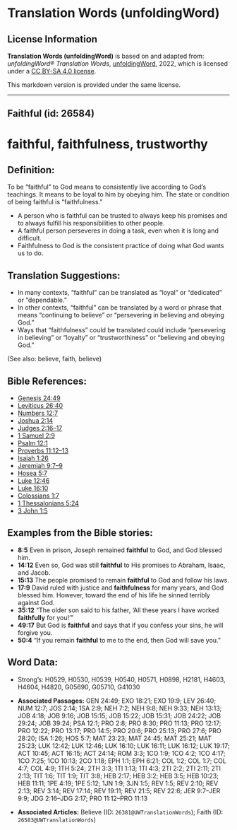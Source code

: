 # Translation Words (unfoldingWord)

## License Information

**Translation Words (unfoldingWord)** is based on and adapted from: _unfoldingWord® Translation Words_, [unfoldingWord](https://unfoldingword.org/utw), 2022, which is licensed under a [CC BY-SA 4.0 license](https://creativecommons.org/licenses/by-sa/4.0/legalcode.en).

This markdown version is provided under the same license.



--------------------------------

## Faithful (id: 26584)

faithful, faithfulness, trustworthy
===================================

Definition:
-----------

To be “faithful” to God means to consistently live according to God’s teachings. It means to be loyal to him by obeying him. The state or condition of being faithful is “faithfulness.”

* A person who is faithful can be trusted to always keep his promises and to always fulfill his responsibilities to other people.
* A faithful person perseveres in doing a task, even when it is long and difficult.
* Faithfulness to God is the consistent practice of doing what God wants us to do.

Translation Suggestions:
------------------------

* In many contexts, “faithful” can be translated as “loyal” or “dedicated” or “dependable.”
* In other contexts, “faithful” can be translated by a word or phrase that means “continuing to believe” or “persevering in believing and obeying God.”
* Ways that “faithfulness” could be translated could include “persevering in believing” or “loyalty” or “trustworthiness” or “believing and obeying God.”

(See also: believe, faith, believe)

Bible References:
-----------------

* [Genesis 24:49](https://ref.ly/Gen24:49)
* [Leviticus 26:40](https://ref.ly/Lev26:40)
* [Numbers 12:7](https://ref.ly/Num12:7)
* [Joshua 2:14](https://ref.ly/Josh2:14)
* [Judges 2:16–17](https://ref.ly/Judg2:16-Judg2:17)
* [1 Samuel 2:9](https://ref.ly/1Sam2:9)
* [Psalm 12:1](https://ref.ly/Ps12:1)
* [Proverbs 11:12–13](https://ref.ly/Prov11:12-Prov11:13)
* [Isaiah 1:26](https://ref.ly/Isa1:26)
* [Jeremiah 9:7–9](https://ref.ly/Jer9:7-Jer9:9)
* [Hosea 5:7](https://ref.ly/Hos5:7)
* [Luke 12:46](https://ref.ly/Luke12:46)
* [Luke 16:10](https://ref.ly/Luke16:10)
* [Colossians 1:7](https://ref.ly/Col1:7)
* [1 Thessalonians 5:24](https://ref.ly/1Thess5:24)
* [3 John 1:5](https://ref.ly/3John1:5)

Examples from the Bible stories:
--------------------------------

* **8:5** Even in prison, Joseph remained **faithful** to God, and God blessed him.
* **14:12** Even so, God was still **faithful** to His promises to Abraham, Isaac, and Jacob.
* **15:13** The people promised to remain **faithful** to God and follow his laws.
* **17:9** David ruled with justice and **faithfulness** for many years, and God blessed him. However, toward the end of his life he sinned terribly against God.
* **35:12** “The older son said to his father, ‘All these years I have worked **faithfully** for you!’”
* **49:17** But God is **faithful** and says that if you confess your sins, he will forgive you.
* **50:4** “If you remain **faithful** to me to the end, then God will save you.”

Word Data:
----------

* Strong’s: H0529, H0530, H0539, H0540, H0571, H0898, H2181, H4603, H4604, H4820, G05690, G05710, G41030

* **Associated Passages:** GEN 24:49; EXO 18:21; EXO 19:9; LEV 26:40; NUM 12:7; JOS 2:14; 1SA 2:9; NEH 7:2; NEH 9:8; NEH 9:33; NEH 13:13; JOB 4:18; JOB 9:16; JOB 15:15; JOB 15:22; JOB 15:31; JOB 24:22; JOB 29:24; JOB 39:24; PSA 12:1; PRO 2:8; PRO 8:30; PRO 11:13; PRO 12:17; PRO 12:22; PRO 13:17; PRO 14:5; PRO 20:6; PRO 25:13; PRO 27:6; PRO 28:20; ISA 1:26; HOS 5:7; MAT 23:23; MAT 24:45; MAT 25:21; MAT 25:23; LUK 12:42; LUK 12:46; LUK 16:10; LUK 16:11; LUK 16:12; LUK 19:17; ACT 10:45; ACT 16:15; ACT 24:14; ROM 3:3; 1CO 1:9; 1CO 4:2; 1CO 4:17; 1CO 7:25; 1CO 10:13; 2CO 1:18; EPH 1:1; EPH 6:21; COL 1:2; COL 1:7; COL 4:7; COL 4:9; 1TH 5:24; 2TH 3:3; 1TI 1:13; 1TI 4:3; 2TI 2:2; 2TI 2:11; 2TI 2:13; TIT 1:6; TIT 1:9; TIT 3:8; HEB 2:17; HEB 3:2; HEB 3:5; HEB 10:23; HEB 11:11; 1PE 4:19; 1PE 5:12; 1JN 1:9; 3JN 1:5; REV 1:5; REV 2:10; REV 2:13; REV 3:14; REV 17:14; REV 19:11; REV 21:5; REV 22:6; JER 9:7–JER 9:9; JDG 2:16–JDG 2:17; PRO 11:12–PRO 11:13
* **Associated Articles:** Believe (ID: `26381@UWTranslationWords`); Faith (ID: `26583@UWTranslationWords`)

